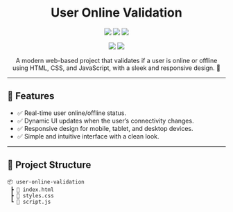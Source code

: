 <h1 align="center">User Online Validation</h1>

<p align="center">
  <img src="https://img.shields.io/badge/HTML-5-orange?style=for-the-badge&logo=html5"/>
  <img src="https://img.shields.io/badge/CSS-3-blue?style=for-the-badge&logo=css3"/>
  <img src="https://img.shields.io/badge/JavaScript-ES6-yellow?style=for-the-badge&logo=javascript"/>
</p>

<p align="center">
  <img src="https://img.shields.io/badge/status-Online-brightgreen?style=for-the-badge"/>
  <img src="https://img.shields.io/badge/License-MIT-green?style=for-the-badge"/>
</p>

<p align="center"> 
  A modern web-based project that validates if a user is online or offline using HTML, CSS, and JavaScript, with a sleek and responsive design. 🎯
</p>

---

## 🚀 Features
- ✅ Real-time user online/offline status.
- ✅ Dynamic UI updates when the user’s connectivity changes.
- ✅ Responsive design for mobile, tablet, and desktop devices.
- ✅ Simple and intuitive interface with a clean look.

---

## 📂 Project Structure

```plaintext
📦 user-online-validation
 ┣ 📜 index.html
 ┣ 📜 styles.css
 ┗ 📜 script.js
